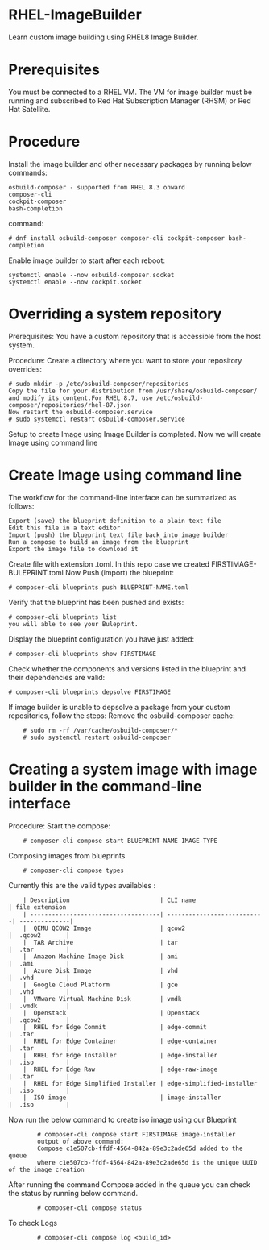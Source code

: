 # RHEL-ImageBuilder
Learn custom image building using RHEL8 Image Builder.

# Prerequisites

You must be connected to a RHEL VM.
The VM for image builder must be running and subscribed to Red Hat Subscription Manager (RHSM) or Red Hat Satellite.

# Procedure

Install the image builder and other necessary packages by running below commands:

    osbuild-composer - supported from RHEL 8.3 onward
    composer-cli
    cockpit-composer
    bash-completion

command:

    # dnf install osbuild-composer composer-cli cockpit-composer bash-completion

Enable image builder to start after each reboot:

    systemctl enable --now osbuild-composer.socket
    systemctl enable --now cockpit.socket

# Overriding a system repository
    
Prerequisites:
    You have a custom repository that is accessible from the host system.

Procedure:
    Create a directory where you want to store your repository overrides:

    # sudo mkdir -p /etc/osbuild-composer/repositories
    Copy the file for your distribution from /usr/share/osbuild-composer/ and modify its content.For RHEL 8.7, use /etc/osbuild-composer/repositories/rhel-87.json
    Now restart the osbuild-composer.service
    # sudo systemctl restart osbuild-composer.service

Setup to create Image using Image Builder is completed. Now we will create Image using command line 

# Create Image using command line

The workflow for the command-line interface can be summarized as follows:

    Export (save) the blueprint definition to a plain text file
    Edit this file in a text editor
    Import (push) the blueprint text file back into image builder
    Run a compose to build an image from the blueprint
    Export the image file to download it

Create file with extension .toml. In this repo case we created FIRSTIMAGE-BULEPRINT.toml
Now Push (import) the blueprint:

    # composer-cli blueprints push BLUEPRINT-NAME.toml
    
Verify that the blueprint has been pushed and exists:

    # composer-cli blueprints list
    you will able to see your Buleprint.

Display the blueprint configuration you have just added:

    # composer-cli blueprints show FIRSTIMAGE

Check whether the components and versions listed in the blueprint and their dependencies are valid:

    # composer-cli blueprints depsolve FIRSTIMAGE

If image builder is unable to depsolve a package from your custom repositories, follow the steps:
Remove the osbuild-composer cache:

        # sudo rm -rf /var/cache/osbuild-composer/*
        # sudo systemctl restart osbuild-composer
        
# Creating a system image with image builder in the command-line interface
Procedure:
Start the compose:

        # composer-cli compose start BLUEPRINT-NAME IMAGE-TYPE

Composing images from blueprints

        # composer-cli compose types
        
Currently this are the valid types availables :

        | Description                         | CLI name                   | file extension   
        | ------------------------------------| ---------------------------| --------------|
        |  QEMU QCOW2 Image                   | qcow2                      |  .qcow2       |
        |  TAR Archive                        | tar                        |  .tar         |
        |  Amazon Machine Image Disk          | ami                        |  .ami         |
        |  Azure Disk Image                   | vhd                        |  .vhd         |
        |  Google Cloud Platform              | gce                        |  .vhd         |
        |  VMware Virtual Machine Disk        | vmdk                       |  .vmdk        |
        |  Openstack                          | Openstack                  |  .qcow2       |
        |  RHEL for Edge Commit               | edge-commit                |  .tar         |
        |  RHEL for Edge Container            | edge-container             |  .tar         |
        |  RHEL for Edge Installer            | edge-installer             |  .iso         |
        |  RHEL for Edge Raw                  | edge-raw-image             |  .tar         |
        |  RHEL for Edge Simplified Installer | edge-simplified-installer  |  .iso         |
        |  ISO image                          | image-installer            |  .iso         |
        
Now run the below command to create iso image using our Blueprint

            # composer-cli compose start FIRSTIMAGE image-installer
            output of above command: 
            Compose c1e507cb-ffdf-4564-842a-89e3c2ade65d added to the queue 
            where c1e507cb-ffdf-4564-842a-89e3c2ade65d is the unique UUID of the image creation
After running the command Compose added in the queue you can check the status by running below command.

            # composer-cli compose status
To check Logs

            # composer-cli compose log <build_id>
        
